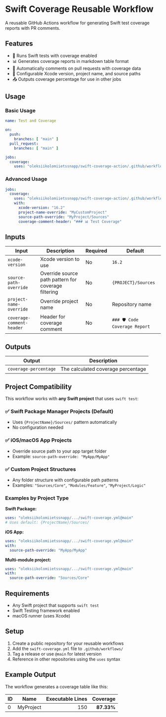 # Swift Coverage Reusable Workflow

A reusable GitHub Actions workflow for generating Swift test coverage reports with PR comments.

## Features

- 🧪 Runs Swift tests with coverage enabled
- 📊 Generates coverage reports in markdown table format
- 💬 Automatically comments on pull requests with coverage data
- 🔧 Configurable Xcode version, project name, and source paths
- 📤 Outputs coverage percentage for use in other jobs

## Usage

### Basic Usage

```yaml
name: Test and Coverage

on:
  push:
    branches: [ "main" ]
  pull_request:
    branches: [ "main" ]

jobs:
  coverage:
    uses: "oleksiikolomiietssnapp/swift-coverage-action/.github/workflows/swift-coverage.yml@main"
```

### Advanced Usage

```yaml
jobs:
  coverage:
    uses: "oleksiikolomiietssnapp/swift-coverage-action/.github/workflows/swift-coverage.yml@main"
    with:
      xcode-version: "16.2"
      project-name-override: "MyCustomProject"
      source-path-override: "MyProject/Sources"
      coverage-comment-header: "### 📊 Test Coverage"
```

## Inputs

| Input | Description | Required | Default |
|-------|-------------|----------|---------|
| `xcode-version` | Xcode version to use | No | `16.2` |
| `source-path-override` | Override source path pattern for coverage filtering | No | `{PROJECT}/Sources` |
| `project-name-override` | Override project name | No | Repository name |
| `coverage-comment-header` | Header for coverage comment | No | `### 🛡️ Code Coverage Report` |

## Outputs

| Output | Description |
|--------|-------------|
| `coverage-percentage` | The calculated coverage percentage |

## Project Compatibility

This workflow works with **any Swift project** that uses `swift test`:

### ✅ Swift Package Manager Projects (Default)
- Uses `{ProjectName}/Sources/` pattern automatically
- No configuration needed

### ✅ iOS/macOS App Projects
- Override source path to your app target folder
- Example: `source-path-override: "MyApp/MyApp"`

### ✅ Custom Project Structures
- Any folder structure with configurable path patterns
- Examples: `"Sources/Core"`, `"Modules/Feature"`, `"MyProject/Logic"`

### Examples by Project Type

**Swift Package:**
```yaml
uses: "oleksiikolomiietssnapp/.../swift-coverage.yml@main"
# Uses default: {ProjectName}/Sources/
```

**iOS App:**
```yaml
uses: "oleksiikolomiietssnapp/.../swift-coverage.yml@main"
with:
  source-path-override: "MyApp/MyApp"
```

**Multi-module project:**
```yaml
uses: "oleksiikolomiietssnapp/.../swift-coverage.yml@main"
with:
  source-path-override: "Sources/Core"
```

## Requirements

- Any Swift project that supports `swift test`
- Swift Testing framework enabled
- macOS runner (uses Xcode)

## Setup

1. Create a public repository for your reusable workflows
2. Add the `swift-coverage.yml` file to `.github/workflows/`
3. Tag a release or use `@main` for latest version
4. Reference in other repositories using the `uses` syntax

## Example Output

The workflow generates a coverage table like this:

| ID | Name | Executable Lines | Coverage |
|----|------|-----------------:|---------:|
| 0 | MyProject | 150 | **87.33%** |
